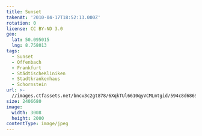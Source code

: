 ```yaml
---
title: Sunset
takenAt: '2010-04-17T18:52:13.000Z'
rotation: 0
license: CC BY-ND 3.0
geo:
  lat: 50.095015
  lng: 8.758013
tags:
  - Sunset
  - Offenbach
  - Frankfurt
  - StädtischeKliniken
  - Stadtkrankenhaus
  - Schornstein
url: >-
  //images.ctfassets.net/bncv3c2gt878/6XqkTUl6610qyVCMLmtgid/594c8d686907d45765fdb777f797d190/sunset_4528699023_o
size: 2406680
image:
  width: 3008
  height: 2000
contentType: image/jpeg
---
```


